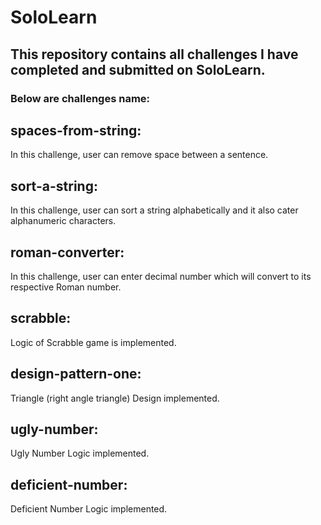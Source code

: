 # SoloLearn

## This repository contains all challenges I have completed and submitted on SoloLearn.

### Below are challenges name:

## spaces-from-string:
In this challenge, user can remove space between a sentence.

## sort-a-string:
In this challenge, user can sort a string alphabetically and it also cater alphanumeric characters.

## roman-converter:
In this challenge, user can enter decimal number which will convert to its respective Roman number.

## scrabble:
Logic of Scrabble game is implemented.

## design-pattern-one:
Triangle (right angle triangle) Design implemented.

## ugly-number:
Ugly Number Logic implemented.

## deficient-number:
Deficient Number Logic implemented.